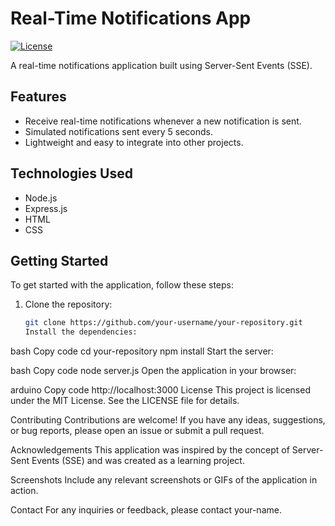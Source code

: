 # Real-Time Notifications App

[![License](https://img.shields.io/badge/license-MIT-blue.svg)](LICENSE)

A real-time notifications application built using Server-Sent Events (SSE).

## Features

- Receive real-time notifications whenever a new notification is sent.
- Simulated notifications sent every 5 seconds.
- Lightweight and easy to integrate into other projects.

## Technologies Used

- Node.js
- Express.js
- HTML
- CSS

## Getting Started

To get started with the application, follow these steps:

1. Clone the repository:

   ```bash
   git clone https://github.com/your-username/your-repository.git
   Install the dependencies:
   ```

bash
Copy code
cd your-repository
npm install
Start the server:

bash
Copy code
node server.js
Open the application in your browser:

arduino
Copy code
http://localhost:3000
License
This project is licensed under the MIT License. See the LICENSE file for details.

Contributing
Contributions are welcome! If you have any ideas, suggestions, or bug reports, please open an issue or submit a pull request.

Acknowledgements
This application was inspired by the concept of Server-Sent Events (SSE) and was created as a learning project.

Screenshots
Include any relevant screenshots or GIFs of the application in action.

Contact
For any inquiries or feedback, please contact your-name.

